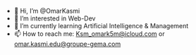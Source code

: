 - 👋 Hi, I’m @OmarKasmi
- 👀 I’m interested in Web-Dev
- 🌱 I’m currently learning Artificial Intelligence & Management
- 📫 How to reach me: Ksm_omark5m@icloud.com or omar.kasmi.edu@groupe-gema.com

<!---
OmarKasmi/OmarKasmi is a ✨ special ✨ repository because its `README.md` (this file) appears on your GitHub profile.
You can click the Preview link to take a look at your changes.
--->
